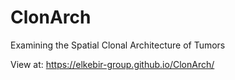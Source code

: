 # ClonArch
Examining the Spatial Clonal Architecture of Tumors

View at: https://elkebir-group.github.io/ClonArch/
